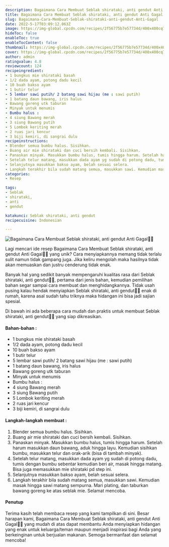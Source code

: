 ```yaml
---
description: Bagaimana Cara Membuat Seblak shirataki, anti gendut Anti Gagal"
title: Bagaimana Cara Membuat Seblak shirataki, anti gendut Anti Gagal
slug: Bagaimana-Cara-Membuat-Seblak-shirataki-anti-gendut-Anti-Gagal
date: 2022-5-17T03:09:12.063Z
image: https://img-global.cpcdn.com/recipes/2f56775b7e57734d/400x400cq70/photo.jpg
hideToc: false
enableToc: true
enableTocContent: false
thumbnail: https://img-global.cpcdn.com/recipes/2f56775b7e57734d/400x400cq70/photo.jpg
cover: https://img-global.cpcdn.com/recipes/2f56775b7e57734d/400x400cq70/photo.jpg
author: admin
ratingvalue: 4.8
reviewcount: 124
recipeingredient:
- 1 bungkus mie shirataki basah
- 1/2 dada ayam, potong dadu kecil
- 10 buah bakso ayam
- 1 butir telur
- 5 lembar sawi putih/ 2 batang sawi hijau (me : sawi putih)
- 1 batang daun bawang, iris halus
- Bawang goreng utk taburan
- Minyak untuk menumis
- Bumbu halus :
- 4 siung Bawang merah
- 3 siung Bawang putih
- 5 Lombok keriting merah
- 2 ruas jari kencur
- 3 biji kemiri, di sangrai dulu
recipeinstructions:
- Blender semua bumbu halus. Sisihkan.
- Buang air mie shirataki dan cuci bersih kembali. Sisihkan.
- Panaskan minyak. Masukkan bumbu halus, tumis hingga harum. Setelah harum masukkan daun bawang, aduk hingga layu. Kemudian sisihkan bumbu, masukkan telur dan orak-arik (bisa di tambah minyak).
- Setelah telur matang, masukkan dada ayam yg sudah di potong dadu, tumis dengan bumbu sebentar kemudian beri air, masak hingga matang. Bisa juga memasukkan mie shirataki pd step ini.
- Selanjutnya masukkan bakso ayam, belah sesuai selera.
- Langkah terakhir bila sudah matang semua, masukkan sawi. Kemudian masak hingga sawi matang sempurna. Mari plating, dan taburkan bawang goreng ke atas seblak mie. Selamat mencoba.
categories:
- Resep

tags:
- Seblak
- shirataki,
- anti
- gendut

katakunci: Seblak shirataki, anti gendut
recipecuisine: Indonesian

---
```


![Bagaimana Cara Membuat Seblak shirataki, anti gendut Anti Gagal👩‍🍳](https://img-global.cpcdn.com/recipes/2f56775b7e57734d/400x400cq70/photo.jpg)

Lagi mencari ide resep Bagaimana Cara Membuat Seblak shirataki, anti gendut Anti Gagal👩‍🍳 yang unik? Cara menyiapkannya memang tidak terlalu sulit namun tidak gampang juga. Jika keliru mengolah maka hasilnya tidak akan memuaskan dan justru cenderung tidak enak.

Banyak hal yang sedikit banyak mempengaruhi kualitas rasa dari Seblak shirataki, anti gendut👩‍🍳, pertama dari jenis bahan, kemudian pemilihan bahan segar sampai cara membuat dan menghidangkannya. Tidak usah pusing kalau hendak menyiapkan Seblak shirataki, anti gendut👩‍🍳 enak di rumah, karena asal sudah tahu triknya maka hidangan ini bisa jadi sajian spesial.

Di bawah ini ada beberapa cara mudah dan praktis untuk membuat Seblak shirataki, anti gendut👩‍🍳 yang siap dikreasikan.

<!--inarticleads1-->

#### Bahan-bahan :

- 1 bungkus mie shirataki basah
- 1/2 dada ayam, potong dadu kecil
- 10 buah bakso ayam
- 1 butir telur
- 5 lembar sawi putih/ 2 batang sawi hijau (me : sawi putih)
- 1 batang daun bawang, iris halus
- Bawang goreng utk taburan
- Minyak untuk menumis
- Bumbu halus :
- 4 siung Bawang merah
- 3 siung Bawang putih
- 5 Lombok keriting merah
- 2 ruas jari kencur
- 3 biji kemiri, di sangrai dulu

<!--inarticleads2-->

#### Langkah-langkah membuat :

1. Blender semua bumbu halus. Sisihkan.
1. Buang air mie shirataki dan cuci bersih kembali. Sisihkan.
1. Panaskan minyak. Masukkan bumbu halus, tumis hingga harum. Setelah harum masukkan daun bawang, aduk hingga layu. Kemudian sisihkan bumbu, masukkan telur dan orak-arik (bisa di tambah minyak).
1. Setelah telur matang, masukkan dada ayam yg sudah di potong dadu, tumis dengan bumbu sebentar kemudian beri air, masak hingga matang. Bisa juga memasukkan mie shirataki pd step ini.
1. Selanjutnya masukkan bakso ayam, belah sesuai selera.
1. Langkah terakhir bila sudah matang semua, masukkan sawi. Kemudian masak hingga sawi matang sempurna. Mari plating, dan taburkan bawang goreng ke atas seblak mie. Selamat mencoba.

#### Penutup

Terima kasih telah membaca resep yang kami tampilkan di sini. Besar harapan kami, Bagaimana Cara Membuat Seblak shirataki, anti gendut Anti Gagal👩‍🍳 yang mudah di atas dapat membantu Anda menyiapkan hidangan yang enak untuk keluarga/teman maupun menjadi inspirasi bagi Anda yang berkeinginan untuk berjualan makanan. Semoga bermanfaat dan selamat mencoba!